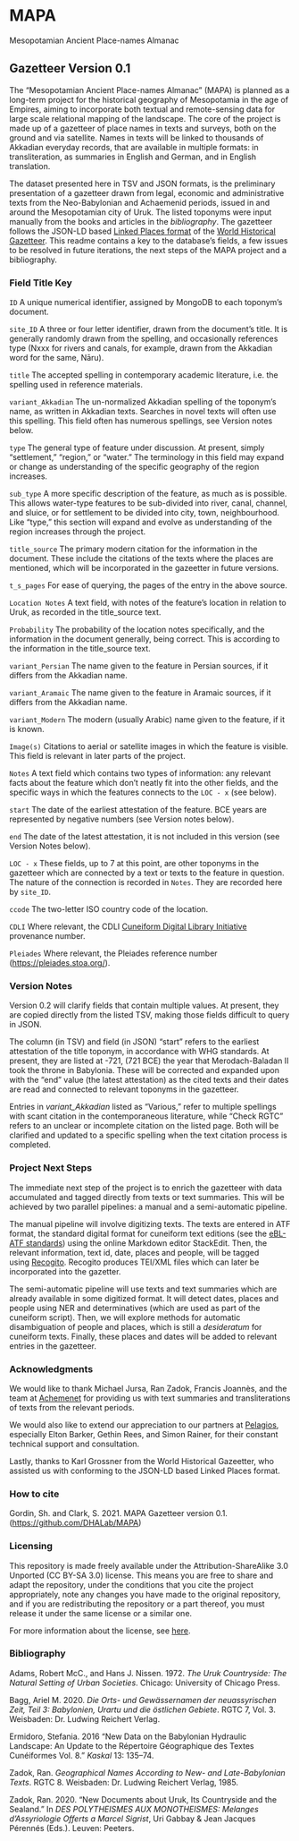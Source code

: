 # MAPA
Mesopotamian Ancient Place-names Almanac

Gazetteer Version 0.1
-----------------------------------

The “Mesopotamian Ancient Place-names Almanac” (MAPA) is planned as a long-term project for the historical geography of Mesopotamia in the age of Empires, aiming to incorporate both textual and remote-sensing data for large scale relational mapping of the landscape. The core of the project is made up of a gazetteer of place names in texts and surveys, both on the ground and via satellite. Names in texts will be linked to thousands of Akkadian everyday records, that are available in multiple formats: in transliteration, as summaries in English and German, and in English translation.

The dataset presented here in TSV and JSON formats, is the preliminary presentation of a gazetteer drawn from legal, economic and administrative texts from the Neo-Babylonian and Achaemenid periods, issued in and around the Mesopotamian city of Uruk. The listed toponyms were input manually from the books and articles in the *bibliography*. The gazetteer follows the JSON-LD based [Linked Places format](https://github.com/LinkedPasts/linked-places/blob/master/tsv_0.3.md) of the [World Historical Gazetteer](http://whgazetteer.org/). This readme contains a key to the database’s fields, a few issues to be resolved in future iterations, the next steps of the MAPA project and a bibliography.

### Field Title Key

`ID` A unique numerical identifier, assigned by MongoDB to each toponym’s document.

`site_ID` A three or four letter identifier, drawn from the document’s title. It is generally randomly drawn from the spelling, and occasionally references type (Nxxx for rivers and canals, for example, drawn from the Akkadian word for the same, Nāru).

`title` The accepted spelling in contemporary academic literature, i.e. the spelling used in reference materials.

`variant_Akkadian` The un-normalized Akkadian spelling of the toponym’s name, as written in Akkadian texts. Searches in novel texts will often use this spelling. This field often has numerous spellings, see Version notes below.

`type` The general type of feature under discussion. At present, simply “settlement,” “region,” or “water.” The terminology in this field may expand or change as understanding of the specific geography of the region increases.

`sub_type` A more specific description of the feature, as much as is possible. This allows water-type features to be sub-divided into river, canal, channel, and sluice, or for settlement to be divided into city, town, neighbourhood. Like “type,” this section will expand and evolve as understanding of the region increases through the project.

`title_source` The primary modern citation for the information in the document. These include the citations of the texts where the places are mentioned, which will be incorporated in the gazeetter in future versions.

`t_s_pages` For ease of querying, the pages of the entry in the above source.

`Location Notes` A text field, with notes of the feature’s location in relation to Uruk, as recorded in the title_source text.

`Probability` The probability of the location notes specifically, and the information in the document generally, being correct. This is according to the information in the title_source text.

`variant_Persian` The name given to the feature in Persian sources, if it differs from the Akkadian name.

`variant_Aramaic` The name given to the feature in Aramaic sources, if it differs from the Akkadian name.

`variant_Modern` The modern (usually Arabic) name given to the feature, if it is known.

`Image(s)` Citations to aerial or satellite images in which the feature is visible. This field is relevant in later parts of the project.

`Notes` A text field which contains two types of information: any relevant facts about the feature which don’t neatly fit into the other fields, and the specific ways in which the features connects to the `LOC - x` (see below).

`start` The date of the earliest attestation of the feature. BCE years are represented by negative numbers (see Version notes below).

`end` The date of the latest attestation, it is not included in this version (see Version Notes below).

`LOC - x` These fields, up to 7 at this point, are other toponyms in the gazetteer which are connected by a text or texts to the feature in question. The nature of the connection is recorded in `Notes`. They are recorded here by `site_ID`.

`ccode` The two-letter ISO country code of the location.

`CDLI` Where relevant, the CDLI [Cuneiform Digital Library Initiative](https://cdli.ucla.edu/) provenance number.

`Pleiades` Where relevant, the Pleiades reference number (<https://pleiades.stoa.org/>).

### Version Notes

Version 0.2 will clarify fields that contain multiple values. At present, they are copied directly from the listed TSV, making those fields difficult to query in JSON.

The column (in TSV) and field (in JSON) “start” refers to the earliest attestation of the title toponym, in accordance with WHG standards. At present, they are listed at -721, (721 BCE) the year that Merodach-Baladan II took the throne in Babylonia. These will be corrected and expanded upon with the “end” value (the latest attestation) as the cited texts and their dates are read and connected to relevant toponyms in the gazetteer.

Entries in *variant_Akkadian* listed as “Various,” refer to multiple spellings with scant citation in the contemporaneous literature, while “Check RGTC” refers to an unclear or incomplete citation on the listed page. Both will be clarified and updated to a specific spelling when the text citation process is completed.

### Project Next Steps

The immediate next step of the project is to enrich the gazetteer with data accumulated and tagged directly from texts or text summaries. This will be achieved by two parallel pipelines: a manual and a semi-automatic pipeline.

The manual pipeline will involve digitizing texts. The texts are entered in ATF format, the standard digital format for cuneiform text editions (see the [eBL-ATF standards](https://github.com/ElectronicBabylonianLiterature/ebl-api/blob/master/docs/ebl-atf.md)) using the online Markdown editor StackEdit. Then, the relevant information, text id, date, places and people, will be tagged using [Recogito](https://wiki.digitalclassicist.org/Recogito). Recogito produces TEI/XML files which can later be incorporated into the gazetter.

The semi-automatic pipeline will use texts and text summaries which are already available in some digitized format. It will detect dates, places and people using NER and determinatives (which are used as part of the cuneiform script). Then, we will explore methods for automatic disambiguation of people and places, which is still a *desideratum* for cuneiform texts. Finally, these places and dates will be added to relevant entries in the gazetteer.

### Acknowledgments

We would like to thank Michael Jursa, Ran Zadok, Francis Joannès, and the team at [Achemenet](http://www.achemenet.com/) for providing us with text summaries and transliterations of texts from the relevant periods.

We would also like to extend our appreciation to our partners at [Pelagios](https://pelagios.org/), especially Elton Barker, Gethin Rees, and Simon Rainer, for their constant technical support and consultation.

Lastly, thanks to Karl Grossner from the World Historical Gazeetter, who assisted us with conforming to the JSON-LD based Linked Places format.

### How to cite

Gordin, Sh. and Clark, S. 2021. MAPA Gazetteer version 0.1. (https://github.com/DHALab/MAPA)

### Licensing

This repository is made freely available under the Attribution-ShareAlike 3.0 Unported (CC BY-SA 3.0) license. This means you are free to share and adapt the repository, under the conditions that you cite the project appropriately, note any changes you have made to the original repository, and if you are redistributing the repository or a part thereof, you must release it under the same license or a similar one.

For more information about the license, see [here](https://creativecommons.org/licenses/by-sa/3.0/).

### Bibliography

Adams, Robert McC., and Hans J. Nissen. 1972. *The Uruk Countryside: The Natural Setting of Urban Societies*. Chicago: University of Chicago Press.

Bagg, Ariel M. 2020. *Die Orts- und Gewässernamen der neuassyrischen Zeit, Teil 3: Babylonien, Urartu und die östlichen Gebiete*. RGTC 7, Vol. 3. Weisbaden: Dr. Ludwing Reichert Verlag.

Ermidoro, Stefania. 2016 “New Data on the Babylonian Hydraulic Landscape: An Update to the Répertoire Géographique des Textes Cunéiformes Vol. 8.” *Kaskal* 13: 135–74.

Zadok, Ran. *Geographical Names According to New- and Late-Babylonian Texts*. RGTC 8. Weisbaden: Dr. Ludwing Reichert Verlag, 1985.

Zadok, Ran. 2020. “New Documents about Uruk, Its Countryside and the Sealand.” In *DES POLYTHEISMES AUX MONOTHEISMES: Melanges d’Assyriologie Offerts a Marcel Sigrist*, Uri Gabbay & Jean Jacques Pérennés (Eds.). Leuven: Peeters.
